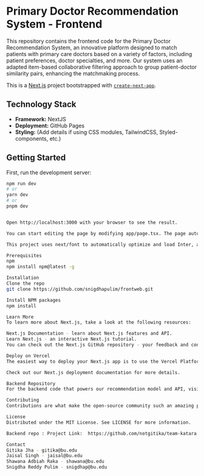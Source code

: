 # Primary Doctor Recommendation System - Frontend

This repository contains the frontend code for the Primary Doctor Recommendation System, an innovative platform designed to match patients with primary care doctors based on a variety of factors, including patient preferences, doctor specialties, and more. Our system uses an adapted item-based collaborative filtering approach to group patient-doctor similarity pairs, enhancing the matchmaking process.

This is a [Next.js](https://nextjs.org/) project bootstrapped with [`create-next-app`](https://github.com/vercel/next.js/tree/canary/packages/create-next-app).

## Technology Stack

- **Framework:** NextJS
- **Deployment:** GitHub Pages
- **Styling:** (Add details if using CSS modules, TailwindCSS, Styled-components, etc.)

## Getting Started

First, run the development server:

```bash
npm run dev
# or
yarn dev
# or
pnpm dev


Open http://localhost:3000 with your browser to see the result.

You can start editing the page by modifying app/page.tsx. The page auto-updates as you edit the file.

This project uses next/font to automatically optimize and load Inter, a custom Google Font.

Prerequisites
npm
npm install npm@latest -g

Installation
Clone the repo
git clone https://github.com/snigdhapulim/frontweb.git

Install NPM packages
npm install

Learn More
To learn more about Next.js, take a look at the following resources:

Next.js Documentation - learn about Next.js features and API.
Learn Next.js - an interactive Next.js tutorial.
You can check out the Next.js GitHub repository - your feedback and contributions are welcome!

Deploy on Vercel
The easiest way to deploy your Next.js app is to use the Vercel Platform from the creators of Next.js.

Check out our Next.js deployment documentation for more details.

Backend Repository
For the backend code that powers our recommendation model and API, visit the Backend Repository.

Contributing
Contributions are what make the open-source community such an amazing place to learn, inspire, and create. Any contributions you make are greatly appreciated.

License
Distributed under the MIT License. See LICENSE for more information.

Backend repo : Project Link:  https://github.com/notgitika/team-katara.git

Contact
Gitika Jha - gitika@bu.edu
Jaisal Singh - jaisal@bu.edu
Shawana Adbiah Raka - shawana@bu.edu
Snigdha Reddy Pulim - snigdhap@bu.edu